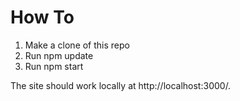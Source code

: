 # How To
1. Make a clone of this repo
1. Run npm update
1. Run npm start

The site should work locally at http://localhost:3000/.